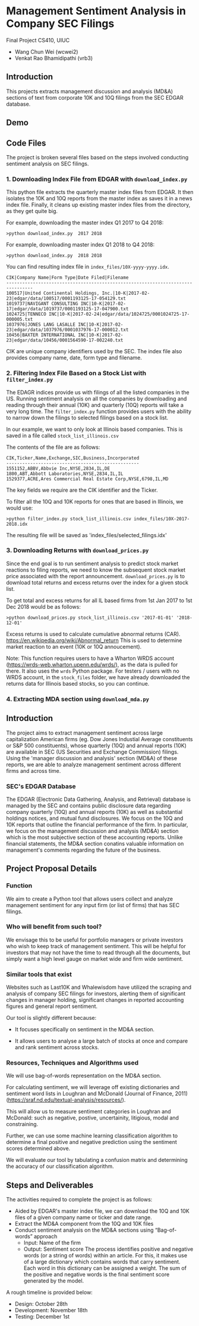 # Management Sentiment Analysis in Company SEC Filings

Final Project CS410, UIUC
- Wang Chun Wei (wcwei2)
- Venkat Rao Bhamidipathi (vrb3)

## Introduction

This projects extracts management discussion and analysis (MD&A) sections of text from corporate 10K and 10Q filings from the SEC EDGAR database.



## Demo 



## Code Files

The project is broken several files based on the steps involved conducting sentiment analysis on SEC filings.

### 1. Downloading Index File from EDGAR with `download_index.py`

This python file extracts the quarterly master index files from EDGAR.
It then isolates the 10K and 10Q reports from the master index as saves it in a news index file. 
Finally, it cleans up existing master index files from the directory, as they get quite big.

For example, downloading the master index Q1 2017 to Q4 2018:
```
>python download_index.py  2017 2018
```

For example, downloading master index Q1 2018 to Q4 2018:
```
>python download_index.py  2018 2018
```

You can find resulting index file in `index_files/10X-yyyy-yyyy.idx`.

```
CIK|Company Name|Form Type|Date Filed|Filename
--------------------------------------------------------------------------------
100517|United Continental Holdings, Inc.|10-K|2017-02-23|edgar/data/100517/0001193125-17-054129.txt
1019737|NAVIGANT CONSULTING INC|10-K|2017-02-17|edgar/data/1019737/0001193125-17-047900.txt
1024725|TENNECO INC|10-K|2017-02-24|edgar/data/1024725/0001024725-17-000005.txt
1037976|JONES LANG LASALLE INC|10-K|2017-02-23|edgar/data/1037976/0001037976-17-000012.txt
10456|BAXTER INTERNATIONAL INC|10-K|2017-02-23|edgar/data/10456/0001564590-17-002240.txt
```
CIK are unique company identifiers used by the SEC. The index file also provides company name, date, form type and filename.


### 2. Filtering Index File Based on a Stock List with `filter_index.py`

The EDAGR indices provide us with filings of all the listed companies in the US. 
Running sentiment analysis on all the companies by downloading and reading through their annual (10K) and quarterly (10Q) reports will take a very long time.
The `filter_index.py` function provides users with the ability to narrow down the filings to selected filings based on a stock list.

In our example, we want to only look at Illinois based companies. This is saved in a file called `stock_list_illinois.csv`

The contents of the file are as follows:
```
CIK,Ticker,Name,Exchange,SIC,Business,Incorporated
--------------------------------------------------
1551152,ABBV,Abbvie Inc,NYSE,2834,IL,DE
1800,ABT,Abbott Laboratories,NYSE,2834,IL,IL
1529377,ACRE,Ares Commercial Real Estate Corp,NYSE,6798,IL,MD
```
The key fields we require are the CIK identifier and the Ticker.

To filter all the 10Q and 10K reports for ones that are based in Illinois, we would use:

```
>python filter_index.py stock_list_illinois.csv index_files/10X-2017-2018.idx
```

The resulting file will be saved as 'index_files/selected_filings.idx'


### 3. Downloading Returns with `download_prices.py` 

Since the end goal is to run sentiment analysis to predict stock market reactions to filing reports, we need to know the subsequent stock market price associated with the report announcement.
`download_prices.py` is to download total returns and excess returns over the index for a given stock list.

To get total and excess returns for all IL based firms from 1st Jan 2017 to 1st Dec 2018 would be as follows: 
```
>python download_prices.py stock_list_illinois.csv '2017-01-01' '2018-12-01'
```
Excess returns is used to calculate cumulative abnormal returns (CAR). https://en.wikipedia.org/wiki/Abnormal_return
This is used to determine market reaction to an event (10K or 10Q annoucement).

Note: This function requires users to have a Wharton WRDS account (https://wrds-web.wharton.upenn.edu/wrds/), as the data is pulled for there. It also uses the `wrds` Python package.
For testers / users with no WRDS account, in the `stock_files` folder, we have already downloaded the returns data for Illinois based stocks, so you can continue.



### 4. Extracting MDA section using `download_mda.py`






## Introduction

The project aims to extract management sentiment across large capitalization American firms (eg. Dow Jones Industial Average constituents or S&P 500 constituents), 
whose quarterly (10Q) and annual reports (10K) are available in SEC (US Securities and Exchange Commission) filings.
Using the 'manager discussion and analysis' section (MD&A) of these reports, we are able to analyze management sentiment across different firms and across time.

### SEC's EDGAR Database

The EDGAR (Electronic Data Gathering, Analysis, and Retrieval) database is managed by the SEC and contains
public disclosure data regarding company quarterly (10Q) and annual reports (10K) as well as substantial holdings notices,
and mutual fund disclosures.
We focus on the 10Q and 10K reports that outline the financial performance of the firm.
In particular, we focus on the management discussion and analysis (MD&A) section which is the most subjective section of these accounting reports.
Unlike financial statements, the MD&A section conatins valuable information on management's comments regarding the future of the business.

## Project Proposal Details

### Function

We aim to create a Python tool that allows users collect and analyze management sentiment for any input firm (or list of firms) that has SEC filings.

### Who will benefit from such tool?

We envisage this to be useful for portfolio managers or private investors who wish to keep track of management sentiment.
This will be helpful for investors that may not have the time to read through all the documents, but simply want a high level gauge on market wide and firm wide sentiment.

### Similar tools that exist

Websites such as Last10K and Whalewisdom have utilized the scraping and analysis of company SEC filings for investors, alerting them of significant changes in manager holding, significant changes in reported accounting figures and general report sentiment. 

Our tool is slightly different because:

* It focuses specifically on sentiment in the MD&A section.

* It allows users to analyse a large batch of stocks at once and compare and rank sentiment across stocks.


### Resources, Techniques and Algorithms used

We will use bag-of-words representation on the MD&A section.

For calculating sentiment, we will leverage off existing dictionaries and sentiment word lists in 
Loughran and McDonald (Journal of Finance, 2011) (https://sraf.nd.edu/textual-analysis/resources/).

This will allow us to measure sentiment categories in Loughran and McDonald: such as negative, postive, uncertainity, litigious, modal and constraining.

Further, we can use some machine learning classification algorithm to determine a final positive and negative prediction using the sentiment scores determined above. 

We will evaluate our tool by tabulating a confusion matrix and determining the accuracy of our classification algorithm.


## Steps and Deliverables

The activities required to complete the project is as follows:

- Aided by EDGAR's master index file, we can download the 10Q and 10K files of a given company name or ticker and date range.
- Extract the MD&A component from the 10Q and 10K files
- Conduct sentiment analysis on the MD&A sections using “Bag-of-words” approach
    * Input:  Name of the firm
    * Output: Sentiment score
      The process identifies positive and negative words (or a string of words) within an article. For this, it makes use of a large  dictionary which contains words that carry sentiment.  Each word in this dictionary can be assigned a weight. The sum of the positive and negative words is the final sentiment score generated by the model.


A rough timeline is provided below:

- Design: October 28th
- Development: November 18th
- Testing: December 1st

